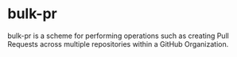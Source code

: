# bulk-pr
bulk-pr is a scheme for performing operations such as creating Pull Requests across multiple repositories within a GitHub Organization.
